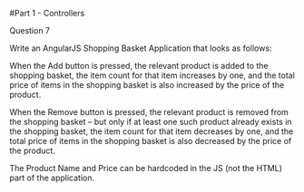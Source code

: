 #Part 1 - Controllers

Question 7

Write an AngularJS Shopping Basket Application that looks as follows:

When the Add button is pressed, the relevant product is added to the shopping basket, the item count for that item increases by one, and the total price of items in the shopping basket is also increased by the price of the product.

When the Remove button is pressed, the relevant product is removed from the shopping basket – but only if at least one such product already exists in the shopping basket, the item count for that item decreases by one, and the total price of items in the shopping basket is also decreased by the price of the product.

The Product Name and Price can be hardcoded in the JS (not the HTML) part of the application.